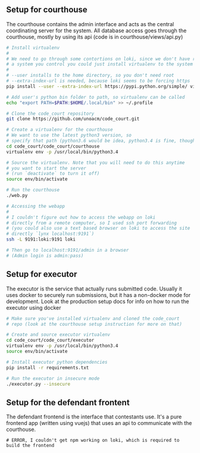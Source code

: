 ## Setup for courthouse

The courthouse contains the admin interface and acts as the central coordinating
server for the system. All database access goes through the courthouse, mostly by
using its api (code is in courthouse/views/api.py)

```bash
# Install virtualenv
#
# We need to go through some contortions on loki, since we don't have root access. On
# a system you control you could just install virtualenv to the system (e.g. sudo apt-get install python-virtualenv)
#
# --user installs to the home directory, so you don't need root
# --extra-index-url is needed, because loki seems to be forcing https
pip install --user --extra-index-url https://pypi.python.org/simple/ virtualenv

# Add user's python bin folder to path, so virtualenv can be called
echo "export PATH=$PATH:$HOME/.local/bin" >> ~/.profile

# Clone the code_court repository
git clone https://github.com/unoacm/code_court.git

# Create a virtualenv for the courthouse
# We want to use the latest python3 version, so
# specify that path (python3.6 would be idea, python3.4 is fine, though)
cd code_court/code_court/courthouse
virtualenv env -p /usr/local/bin/python3.4

# Source the virtualenv. Note that you will need to do this anytime
# you want to start the server
# (run `deactivate` to turn it off)
source env/bin/activate

# Run the courthouse
./web.py

# Accessing the webapp
#
# I couldn't figure out how to access the webapp on loki
# directly from a remote computer, so I used ssh port forwarding
# (you could also use a text based browser on loki to access the site
# directly `lynx localhost:9191`)
ssh -L 9191:loki:9191 loki

# Then go to localhost:9191/admin in a browser
# (Admin login is admin:pass)
```

## Setup for executor

The executor is the service that actually runs submitted code. Usually
it uses docker to securely run submissions, but it has a non-docker
mode for development. Look at the production setup docs for info on how
to run the executor using docker

```bash
# Make sure you've installed virtualenv and cloned the code_court
# repo (look at the courthouse setup instruction for more on that)

# Create and source executor virtualenv
cd code_court/code_court/executor
virtualenv env -p /usr/local/bin/python3.4
source env/bin/activate

# Install executor python dependencies
pip install -r requirements.txt

# Run the executor in insecure mode
./executor.py --insecure
```

## Setup for the defendant frontent

The defendant frontend is the interface that contestants use. It's a pure
frontend app (written using vuejs) that uses an api to communicate with the courthouse.

```
# ERROR, I couldn't get npm working on loki, which is required to build the frontend
```

